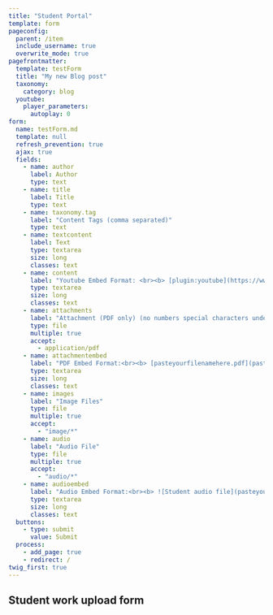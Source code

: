 ```yaml
---
title: "Student Portal"
template: form
pageconfig:
  parent: /item
  include_username: true
  overwrite_mode: true
pagefrontmatter:
  template: testForm
  title: "My new Blog post"
  taxonomy:
    category: blog
  youtube:
    player_parameters:
      autoplay: 0
form:
  name: testForm.md
  template: null
  refresh_prevention: true
  ajax: true
  fields:
    - name: author
      label: Author
      type: text
    - name: title
      label: Title
      type: text
    - name: taxonomy.tag
      label: "Content Tags (comma separated)"
      type: text
    - name: textcontent
      label: Text
      type: textarea
      size: long
      classes: text
    - name: content
      label: "Youtube Embed Format: <br><b> [plugin:youtube](https://www.youtube.com/watch?v=fJC92FyMifI)</b><br> (When uploading more than one Youtube video copy and paste each embed on its own line)  <br> <b> (Only fill this out if you have a youtube link) </b>"
      type: textarea
      size: long
      classes: text
    - name: attachments
      label: "Attachment (PDF only) (no numbers special characters underscore or dashes)"
      type: file
      multiple: true
      accept:
        - application/pdf
    - name: attachmentembed
      label: "PDF Embed Format:<br><b> [pasteyourfilenamehere.pdf](pasteyourfilenamehere.pdf)</b> <br> (When uploading more than one pdf file, copy and paste each embed on its own line.) <br> <b> (Only fill this out if you have a PDF file) </b>"
      type: textarea
      size: long
      classes: text
    - name: images
      label: "Image Files"
      type: file
      multiple: true
      accept:
        - "image/*"
    - name: audio
      label: "Audio File"
      type: file
      multiple: true
      accept:
        - "audio/*"
    - name: audioembed
      label: "Audio Embed Format:<br><b> ![Student audio file](pasteyourfilenamehere.mp3)</b> <br> (When uploading more than one audio file, copy and paste each embed on its own line. dont forget to edit the audio file type if necessary) <br> <b> (Only fill this out if you have an audio file) </b>"
      type: textarea
      size: long
      classes: text
  buttons:
    - type: submit
      value: Submit
  process:
    - add_page: true
    - redirect: /
twig_first: true
---
```


## Student work upload form
